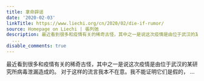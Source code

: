 ```yaml
---
title: 拿命辟谣
date: '2020-02-03'
linkTitle: https://www.liechi.org/cn/2020/02/die-if-rumor/
source: Homepage on Liechi | 張列弛
description: 最近看到很多和疫情有关的稀奇古怪，其中之一是说这次疫情是由位于武汉的某研究所病毒泄漏造成的。 对于这样的流言我本不在意。我不能证明它们是假的，
  ...
disable_comments: true
---
```

最近看到很多和疫情有关的稀奇古怪，其中之一是说这次疫情是由位于武汉的某研究所病毒泄漏造成的。 对于这样的流言我本不在意。我不能证明它们是假的， ...